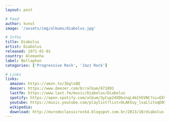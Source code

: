 ```yaml
---
layout: post

# Feed
author: kvnol
image: '/assets/img/albums/diabolus.jpg'

# Infos
title: Diabolus
artist: Diabolus
released: 1971-01-01
country: Alemanha
label: Bellaphon
categories: ['Progressive Rock', 'Jazz Rock']

# Links
links:
  amazon: https://amzn.to/3bglxQQ
  deezer: https://www.deezer.com/br/album/671891
  lastfm: https://www.last.fm/music/Diabolus/Diabolus
  spotify: https://open.spotify.com/album/3yCup2dXDbznqL4kCh5VNC?si=EEVHKSgyQF2KcAH-urPDWA
  youtube: https://music.youtube.com/playlist?list=OLAK5uy_lxaLlitoqD0S4vBWgfTYMMhjSMI25lt2U
  wikipedia:
  download: http://murodoclassicrock4.blogspot.com.br/2013/10/diabolus-high-tones-1972.html
---
```

